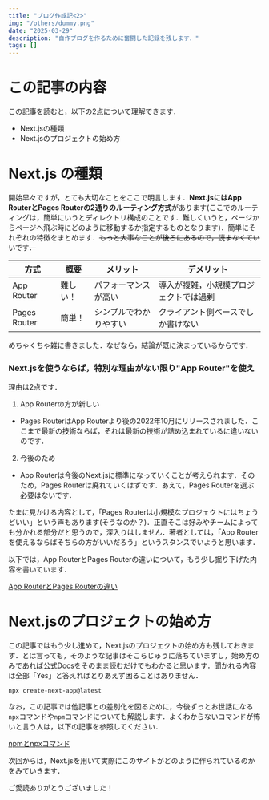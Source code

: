 ```yaml
---
title: "ブログ作成記<2>"
img: "/others/dummy.png"
date: "2025-03-29"
description: "自作ブログを作るために奮闘した記録を残します．"
tags: []
---
```


# この記事の内容
この記事を読むと，以下の2点について理解できます．
- Next.jsの種類
- Next.jsのプロジェクトの始め方

# Next.js の種類
開始早々ですが，とても大切なことをここで明言します．**Next.jsにはApp RouterとPages Routerの2通りのルーティング方式**があります(ここでのルーティングは，簡単にいうとディレクトリ構成のことです．難しくいうと，ページからページへ飛ぶ時にどのように移動するか指定するものとなります)．簡単にそれぞれの特徴をまとめます．~~もっと大事なことが後ろにあるので，読まなくていいです．~~

|方式|概要|メリット|デメリット|
|--|--|--|--|
|App Router|難しい！|パフォーマンスが高い|導入が複雑，小規模プロジェクトでは過剰|
|Pages Router|簡単！|シンプルでわかりやすい|クライアント側ベースでしか書けない|

めちゃくちゃ雑に書きました．なぜなら，結論が既に決まっているからです．

### Next.jsを使うならば，特別な理由がない限り"App Router"を使え

理由は2点です．

1. App Routerの方が新しい
- Pages RouterはApp Routerより後の2022年10月にリリースされました．ここまで最新の技術ならば，それは最新の技術が詰め込まれているに違いないのです．
2. 今後のため
- App Routerは今後のNext.jsに標準になっていくことが考えられます．そのため，Pages Routerは廃れていくはずです．あえて，Pages Routerを選ぶ必要はないです．

たまに見かける内容として，「Pages Routerは小規模なプロジェクトにはちょうどいい」という声もあります(そうなのか？)．正直そこは好みやチームによっても分かれる部分だと思うので，深入りはしません．著者としては，「App Routerを使えるならばそちらの方がいいだろう」というスタンスでいようと思います．

以下では，App RouterとPages Routerの違いについて，もう少し掘り下げた内容を書いています．

[App RouterとPages Routerの違い](/blog/tech/_2025-03-29-makeblog2-diff)

# Next.jsのプロジェクトの始め方

この記事ではもう少し進めて，Next.jsのプロジェクトの始め方も残しておきます．とは言っても，そのような記事はそこらじゅうに落ちていますし，始め方のみであれば[公式Docs](https://nextjsjp.org/docs/app/getting-started/installation)をそのまま読むだけでもわかると思います．聞かれる内容は全部「Yes」と答えればとりあえず困ることはありません．

```terminal
npx create-next-app@latest
```

なお，この記事では他記事との差別化を図るために，今後ずっとお世話になる`npx`コマンドや`npm`コマンドについても解説します．よくわからないコマンドが怖いと言う人は，以下の記事を参照してください．

[npmとnpxコマンド](/blog/tech/_2025-03-29-makeblog2-command)

次回からは，Next.jsを用いて実際にこのサイトがどのように作られているのかをみていきます．

ご愛読ありがとうございました！